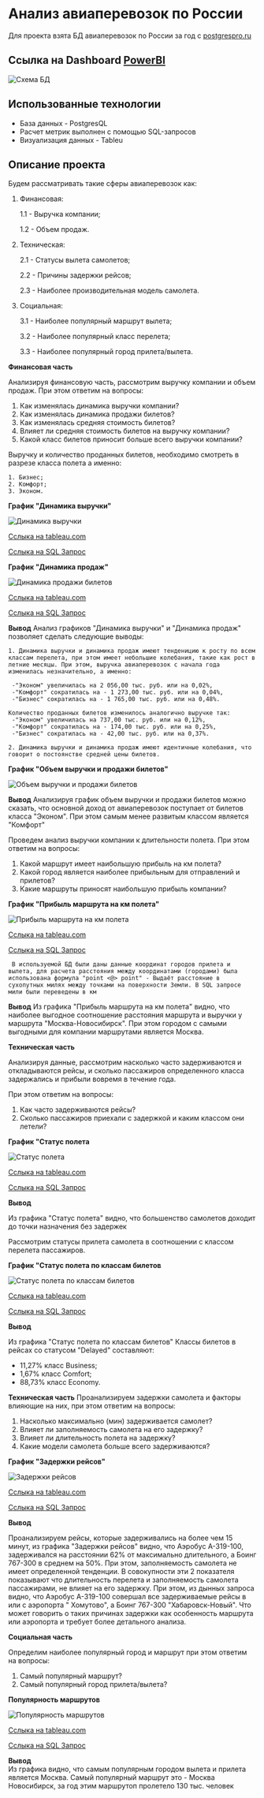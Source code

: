 # Анализ авиаперевозок по России

Для проекта взята БД авиаперевозок по России за год с
[postgrespro.ru](https://postgrespro.ru/education/demodb)

## Ссылка на Dashboard [PowerBI](https://drive.google.com/drive/folders/1be3vZeNirj1df60Pg2YgYYXLLItOIsfn?usp=drive_link)

<image src="./structure/structure_bd.jpg" alt="Схема БД">

## Использованные технологии

- База данных - PostgresQL
- Расчет метрик выполнен с помощью SQL-запросов
- Визуализация данных - Tableu

## Описание проекта

Будем рассматривать такие сферы авиаперевозок как:

1. Финансовая:

    1.1 - Выручка компании;

    1.2 - Объем продаж.

2. Техническая:

    2.1 - Статусы вылета самолетов;

    2.2 - Причины задержки рейсов;

    2.3 - Наиболее производительная модель самолета.

3. Социальная:

    3.1 - Наиболее популярный маршрут вылета;

    3.2 - Наиболее популярный класс перелета;

    3.3 - Наиболее популярный город прилета/вылета.

**Финансовая часть**

Анализируя финансовую часть, рассмотрим выручку компании и объем продаж. При этом ответим на вопросы:

1. Как изменялась динамика выручки компании?
2. Как изменялась динамика продажи билетов?
3. Как изменялась средняя стоимость билетов?
4. Влияет ли средняя стоимость билетов на выручку компании?
5. Какой класс билетов приносит больше всего выручки компании?

Выручку и количество проданных билетов, необходимо смотреть в разрезе класса полета а именно:

    1. Бизнес;
    2. Комфорт;
    3. Эконом.
 

**График "Динамика выручки"**

<image src="./img//dynamics/Dynamics_revenue.png" alt="Динамика выручки"> 

[Сслыка на tableau.com](https://public.tableau.com/app/profile/.25111955/viz/Dynamics_revenue/Dynamics_revenue)

[Сслыка на SQL Запрос](https://github.com/cnegaa/transportation/blob/master/sql/dynamics/dynamics_revenue.sql)


**График "Динамика продаж"**

<image src="./img//dynamics/Dynamics_ticket_sales.png" alt="Динамика продажи билетов">

[Сслыка на tableau.com](https://public.tableau.com/app/profile/.25111955/viz/Dynamics_ticket_sales_16820940884350/Dynamics_ticket_sales)

[Сслыка на SQL Запрос](https://github.com/cnegaa/transportation/blob/master/sql/dynamics/dynamics_ticket_sales.sql)

**Вывод**
Анализ графиков "Динамика выручки" и "Динамика продаж" позволяет сделать следующие выводы:

    1. Динамика выручки и динамика продаж имеют тенденицию к росту по всем классам перелета, при этом имеет небольшие колебания, такие как рост в летние месяцы. При этом, выручка авиаперевозок с начала года изменилась незначительно, а именно:

     -"Эконом" увеличилась на 2 056,00 тыс. руб. или на 0,02%,
     -"Комфорт" сократилась на - 1 273,00 тыс. руб. или на 0,04%,
     -"Бизнес" сократилась на - 1 765,00 тыс. руб. или на 0,48%.

    Количество проданных билетов изменилось аналогично выручке так: 
     -"Эконом" увеличилась на 737,00 тыс. руб. или на 0,12%,
     -"Комфорт" сократилась на - 174,00 тыс. руб. или на 0,25%,
     -"Бизнес" сократилась на - 42,00 тыс. руб. или на 0,37%.

    2. Динамика выручки и динамика продаж имеют идентичные колебания, что говорит о постоянстве средней цены билетов.

**График "Объем выручки и продажи билетов"**

<image src="./img//dynamics/Revenue-ticket.png" alt="Объем выручки и продажи билетов">


**Вывод**
Анализируя график объем выручки и продажи билетов можно сказать, что основной доход от авиаперевозок поступает от билетов класса "Эконом". При этом самым менее развитым классом является "Комфорт"

Проведем анализ выручки компании к длительности полета. При этом ответим на вопросы:

1. Какой маршрут имеет наибольшую прибыль на км полета?
2. Какой город является наиболее прибыльным для отправлений и прилетов?
3. Какие маршруты приносят наибольшую прибыль компании? 

**График "Прибыль маршрута на км полета"**

<image src="./img/route_profit_per_km/Route_profit_per_km.png" alt="Прибыль маршрута на км полета"> 

[Сслыка на tableau.com](https://public.tableau.com/app/profile/.25111955/viz/Route_profit_per_km/Route_profit_per_km)

[Сслыка на SQL Запрос](https://public.tableau.com/app/profile/.25111955/viz/Route_profit_per_km/Route_profit_per_km)
     
     В используемой БД были даны данные координат городов прилета и вылета, для расчета расстояния между координатами (городами) была использована формула "point <@> point" - Выдаёт расстояние в сухопутных милях между точками на поверхности Земли. В SQL запросе мили были переведены в км


**Вывод** 
Из графика "Прибыль маршрута на км полета" видно, что наиболее выгодное соотношение расстояния маршрута и выручки у маршрута "Москва-Новосибирск". При этом городом с самыми выгодными для компании маршрутами является Москва. 

**Техническая часть** 

Анализируя данные, рассмотрим насколько часто задерживаются и откладываются рейсы, и сколько пассажиров определенного класса задержались и прибыли вовремя в течение года.

При этом ответим на вопросы: 
1. Как часто задерживаются рейсы?
2. Сколько пассажиров приехали с задержкой и каким классом они летели?

**График "Статус полета**

<image src="./img/status_flight/Status_flight.png" alt="Статус полета"> 

[Сслыка на tableau.com](https://public.tableau.com/app/profile/.25111955/viz/Status_flight/Status_flight)

[Сслыка на SQL Запрос](https://github.com/cnegaa/transportation/blob/master/sql/status_flight/status%20flight.sql)

**Вывод** 

Из графика "Статус полета" видно, что большенство самолетов доходит до точки назначения без задержек

Рассмотрим статусы прилета самолета в соотношении с классом перелета пассажиров.

**График "Статус полета по классам билетов**

<image src="./img/status_flight/Status_flight_class.png" alt="Статус полета по классам билетов">

[Сслыка на tableau.com](https://public.tableau.com/app/profile/.25111955/viz/Status_flight_class/Status_flight_class)

[Сслыка на SQL Запрос](https://github.com/cnegaa/transportation/blob/master/sql/status_flight/status%20flight.sql)

**Вывод**

Из графика "Статус полета по классам билетов"
Классы билетов в рейсах со статусом "Delayed" составляют: 
- 11,27% класс Business; 
- 1,67% класс Comfort; 
- 88,73% класс Economy.

**Техническая часть**
Проанализируем задержки самолета и факторы влияющие на них, при этом ответим на вопросы:
1. Насколько максимально (мин) задерживается самолет?
2. Влияет ли заполняемость самолета на его задержку?
3. Влияет ли длительность полета на задержку?
4. Какие модели самолета больше всего задерживаются?

**График "Задержки рейсов"**

<image src="./img/flight_delays/Flight_delays.png" alt="Задержки рейсов">

[Сслыка на tableau.com](https://public.tableau.com/app/profile/.25111955/viz/Flight_delays_16820201019770/Flight_delays)

[Сслыка на SQL Запрос](https://github.com/cnegaa/transportation/tree/master/sql/route_demand)

**Вывод**  

Проанализируем рейсы, которые задерживались на более чем 15 минут, из графика "Задержки рейсов" видно, что Аэробус А-319-100, задерживался на расстоянии 62% от максимально длительного, а Боинг 767-300 в среднем на 50%. 
При этом, заполняемость самолета не имеет определенной тенденции. 
В совокупности эти 2 показателя показывают что длительность перелета и заполняемость самолета пассажирами, не влияет на его задержку. 
При этом, из дынных запроса видно, что Аэробус А-319-100 совершал все задерживаемые рейсы в или с аэропорта " Хомутово", а Боинг 767-300 "Хабаровск-Новый". Что может говорить о таких причинах задержки как особенность маршрута или аэропорта и требует более детального анализа.

**Социальная часть**

Определим наиболее популярный город и маршрут при этом ответим на вопросы:
1. Самый популярный маршрут?
2. Самый популярный город прилета/вылета?

**Популярность маршрутов**

<image src="./img/route_demand/Route_demand.png" alt="Популярность маршрутов">

[Сслыка на tableau.com](https://public.tableau.com/app/profile/.25111955/viz/Route_demand/Route_demand)

[Сслыка на SQL Запрос](https://github.com/cnegaa/transportation/blob/master/sql/route_demand/demand_route.sql)

**Вывод**   
Из графика видно, что самым популярным городом вылета и прилета является Москва. Самый популярный маршрут это - Москва Новосибирск, за год этим маршрутоп пролетело 130 тыс. человек